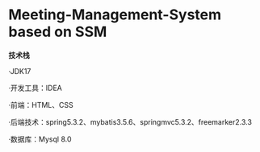 # Meeting-Management-System based on SSM


**技术栈**	
  
·JDK17  

·开发工具：IDEA    

·前端：HTML、CSS     

·后端技术：spring5.3.2、mybatis3.5.6、springmvc5.3.2、freemarker2.3.3       

·数据库：Mysql 8.0  
